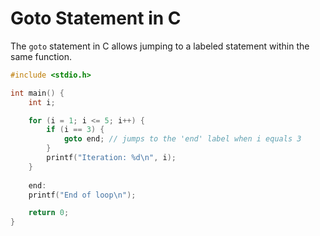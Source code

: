 # Goto Statement in C

The `goto` statement in C allows jumping to a labeled statement within the same function.

```c
#include <stdio.h>

int main() {
    int i;

    for (i = 1; i <= 5; i++) {
        if (i == 3) {
            goto end; // jumps to the 'end' label when i equals 3
        }
        printf("Iteration: %d\n", i);
    }
    
    end:
    printf("End of loop\n");

    return 0;
}
```